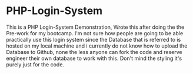 # PHP-Login-System

This is a PHP Login-System Demonstration, Wrote this after doing the the Pre-work for my bootcamp. I'm not sure how people are going to be able practically use this login system since the Database that is referred to is hosted on my local machine and i currently do not know how to upload the Database to Github, none the less anyone can fork the code and reserve engineer their own database to work with this. Don't mind the styling it's purely just for the code.